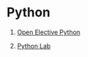 # Python

1. [Open Elective Python](https://github.com/jugalw13/Python_Lab/tree/master/Open%20Elective%20Python)

2. [Python Lab](https://github.com/jugalw13/Python_Lab/tree/master/Python%20Lab)
